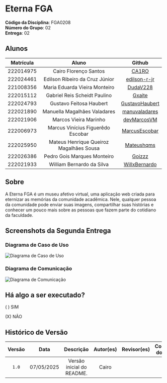 # Eterna FGA

**Código da Disciplina**: FGA0208<br>
**Número do Grupo**: 02<br>
**Entrega**: 02<br>

## Alunos

| Matrícula | Aluno                                   | Github |
| :-: | :-: | :-: |
| 222014975 | Cairo Florenço Santos                   | [CA1RO](https://github.com/CA1RO) |
| 222024461 | Edilson Ribeiro da Cruz Júnior          | [edilson-r-jr](https://github.com/edilson-r-jr)|
| 221008356 | Maria Eduarda Vieira Monteiro           | [DudaV228](https://github.com/DudaV228) |
| 222015112 | Gabriel Reis Scheidt Paulino            | [Gxaite](https://github.com/Gxaite)|
| 222024793 | Gustavo Feitosa Haubert                 | [GustavoHaubert](https://github.com/GustavoHaubert)|
| 222021890 | Manuella Magalhães Valadares            | [manuvaladares](https://github.com/manuvaladares)|
| 222021906 | Marcos Vieira Marinho                   | [devMarcosVM](https://github.com/devMarcosVM)|
| 222006973 | Marcus Vinícius Figuerêdo Escobar       | [MarcusEscobar](https://github.com/MarcusEscobar)|
| 222025950 | Mateus Henrique Queiroz Magalhães Sousa | [Mateushqms](https://github.com/Mateushqms)|
| 222026386 | Pedro Gois Marques Monteiro             | [Goizzz](https://github.com/Goizzz)|
| 222021933 | William Bernardo da Silva               | [WillxBernardo](https://github.com/willxbernardo)|

## Sobre

A Eterna FGA é um museu afetivo virtual, uma aplicação web criada para eternizar as memórias da comunidade acadêmica. Nele, qualquer pessoa da comunidade pode enviar suas imagens, compartilhar suas histórias e conhecer um pouco mais sobre as pessoas que fazem parte do cotidiano da faculdade.

## Screenshots da Segunda Entrega
### Diagrama de Caso de Uso
![Diagrama de Caso de Uso](../assets/diagrama_caso_de_uso.png)

### Diagrama de Comunicação
![Diagrama de Comunicação](../assets/diagrama_comunicacao.png)

## Há algo a ser executado?

( ) SIM

(X) NÃO

## Histórico de Versão

| Versão | Data | Descrição | Autor(es) | Revisor(es) | Comentário do Revisor |
| :-: | :-: | :-: | :-: | :-: | :-: |
| `1.0` | 07/05/2025  | Versão inicial do README. | Cairo | | |




